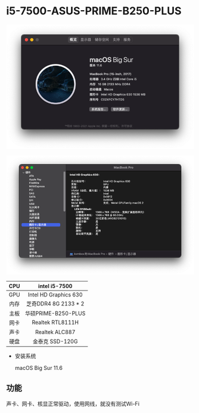 # i5-7500-ASUS-PRIME-B250-PLUS

![](images/macos_version.png)

![](images/GPU_version.png)



| CPU | intel i5-7500         |
|:---:|:---------------------:|
| GPU | Intel HD Graphics 630 |
| 内存  | 芝奇DDR4 8G 2133 * 2    |
| 主板  | 华硕PRIME-B250-PLUS     |
| 网卡  | Realtek RTL8111H      |
| 声卡  | Realtek ALC887        |
| 硬盘  | 金泰克 SSD-120G          |

- 安装系统 
  
  macOS Big Sur 11.6

## 功能

声卡、网卡、核显正常驱动，使用网线，就没有测试Wi-Fi
